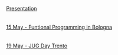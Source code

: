 [Presentation](https://gitpitch.com/matteobaglini/onion-with-functional-programming/master)
<br /> <br /> <br />
[15 May - Funtional Programming in Bologna](https://gitpitch.com/matteobaglini/onion-with-functional-programming/15-may-fp-bologna)
<br /> <br /> <br />
[19 May - JUG Day Trento](https://gitpitch.com/matteobaglini/onion-with-functional-programming/19-may-jugday-trento)